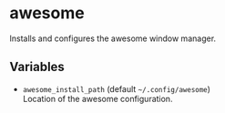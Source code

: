 awesome
=======

Installs and configures the awesome window manager.

## Variables

 * `awesome_install_path` (default `~/.config/awesome`)<br/>
   Location of the awesome configuration.
